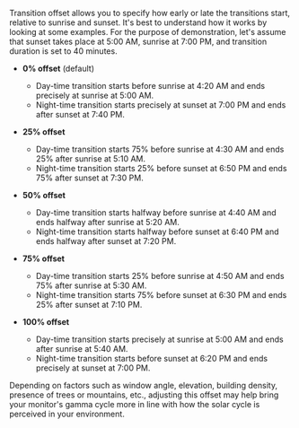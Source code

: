Transition offset allows you to specify how early or late the transitions start, relative to sunrise and sunset.
It's best to understand how it works by looking at some examples.
For the purpose of demonstration, let's assume that sunset takes place at 5:00 AM, sunrise at 7:00 PM, and transition duration is set to 40 minutes.

- **0% offset** (default)

  - Day-time transition starts before sunrise at 4:20 AM and ends precisely at sunrise at 5:00 AM.
  - Night-time transition starts precisely at sunset at 7:00 PM and ends after sunset at 7:40 PM.

- **25% offset**

  - Day-time transition starts 75% before sunrise at 4:30 AM and ends 25% after sunrise at 5:10 AM.
  - Night-time transition starts 25% before sunset at 6:50 PM and ends 75% after sunset at 7:30 PM.

- **50% offset**

  - Day-time transition starts halfway before sunrise at 4:40 AM and ends halfway after sunrise at 5:20 AM.
  - Night-time transition starts halfway before sunset at 6:40 PM and ends halfway after sunset at 7:20 PM.

- **75% offset**

  - Day-time transition starts 25% before sunrise at 4:50 AM and ends 75% after sunrise at 5:30 AM.
  - Night-time transition starts 75% before sunset at 6:30 PM and ends 25% after sunset at 7:10 PM.

- **100% offset**

  - Day-time transition starts precisely at sunrise at 5:00 AM and ends after sunrise at 5:40 AM.
  - Night-time transition starts before sunset at 6:20 PM and ends precisely at sunset at 7:00 PM.

Depending on factors such as window angle, elevation, building density, presence of trees or mountains, etc., adjusting this offset may help bring your monitor's gamma cycle more in line with how the solar cycle is perceived in your environment.